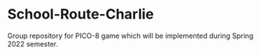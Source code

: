 # School-Route-Charlie
Group repository for PICO-8 game which will be implemented during Spring 2022 semester.
